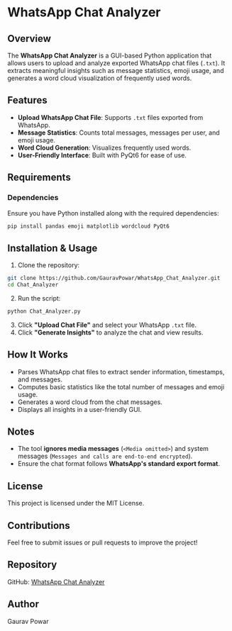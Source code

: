 # WhatsApp Chat Analyzer

## Overview
The **WhatsApp Chat Analyzer** is a GUI-based Python application that allows users to upload and analyze exported WhatsApp chat files (`.txt`). It extracts meaningful insights such as message statistics, emoji usage, and generates a word cloud visualization of frequently used words.

## Features
- **Upload WhatsApp Chat File**: Supports `.txt` files exported from WhatsApp.
- **Message Statistics**: Counts total messages, messages per user, and emoji usage.
- **Word Cloud Generation**: Visualizes frequently used words.
- **User-Friendly Interface**: Built with PyQt6 for ease of use.

## Requirements
### Dependencies
Ensure you have Python installed along with the required dependencies:
```sh
pip install pandas emoji matplotlib wordcloud PyQt6
```

## Installation & Usage
1. Clone the repository:
```sh
git clone https://github.com/GauravPowar/WhatsApp_Chat_Analyzer.git
cd Chat_Analyzer
```
2. Run the script:
```sh
python Chat_Analyzer.py
```
3. Click **"Upload Chat File"** and select your WhatsApp `.txt` file.
4. Click **"Generate Insights"** to analyze the chat and view results.

## How It Works
- Parses WhatsApp chat files to extract sender information, timestamps, and messages.
- Computes basic statistics like the total number of messages and emoji usage.
- Generates a word cloud from the chat messages.
- Displays all insights in a user-friendly GUI.

## Notes
- The tool **ignores media messages** (`<Media omitted>`) and system messages (`Messages and calls are end-to-end encrypted`).
- Ensure the chat format follows **WhatsApp's standard export format**.

## License
This project is licensed under the MIT License.

## Contributions
Feel free to submit issues or pull requests to improve the project!

## Repository
GitHub: [WhatsApp Chat Analyzer](https://github.com/GauravPowar/WhatsApp_Chat_Analyzer/)

## Author
Gaurav Powar
